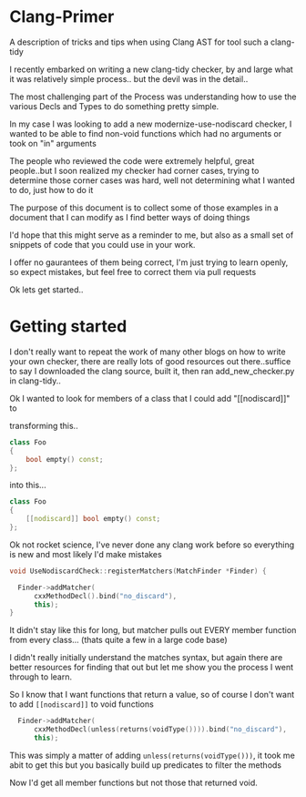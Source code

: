 # Clang-Primer
A description of tricks  and tips when using Clang AST for tool such a clang-tidy

I recently embarked on writing a new clang-tidy checker, by and large what it
was relatively simple process.. but the devil was in the detail..

The most challenging part of the Process was understanding how to use the
various Decls and Types to do something pretty simple.

In my case I was looking to add a new modernize-use-nodiscard checker, I wanted
to be able to find non-void functions which had no arguments or took on "in"
arguments

The people who reviewed the code were extremely helpful, great people..but I
soon realized my checker had corner cases, trying to determine those corner
cases was hard, well not determining what I wanted to do, just how to do it

The purpose of this document is to collect some of those examples in a document
that I can modify as I find better ways of doing things

I'd hope that this might serve as a reminder to me, but also as a small set of
snippets of code that you could use in your work.

I offer no gaurantees of them being correct, I'm just trying to learn openly, so
expect mistakes, but feel free to correct them via pull requests

Ok lets get started..

# Getting started

I don't really want to repeat the work of many other blogs on how to write your
own checker, there are really lots of good resources out there..suffice to say I
downloaded the clang source, built it, then ran add_new_checker.py in
clang-tidy..

Ok I wanted to look for members of a class that I could add "[[nodiscard]]" to

transforming this..
```c++
class Foo
{
    bool empty() const;
};
```

into this...

```c++
class Foo
{
    [[nodiscard]] bool empty() const;
};
```

Ok not rocket science, I've never done any clang work before so everything is
new and most likely I'd make mistakes

```c++
void UseNodiscardCheck::registerMatchers(MatchFinder *Finder) {

  Finder->addMatcher(
      cxxMethodDecl().bind("no_discard"),
      this);
} 

```

It didn't stay like this for long, but matcher pulls out EVERY member function
from every class... (thats quite a few in a large code base)

I didn't really initially understand the matches syntax, but again there are
better resources for finding that out but let me show you the process I went
through to learn.

So I know that I want functions that return a value, so of course I don't want
to add `[[nodiscard]]` to void functions

```c++
  Finder->addMatcher(
      cxxMethodDecl(unless(returns(voidType()))).bind("no_discard"),
      this);

```

This was simply a matter of adding `unless(returns(voidType()))`, it took me
abit to get this but you basically build up predicates to filter the methods

Now I'd get all member functions but not those that returned void.


